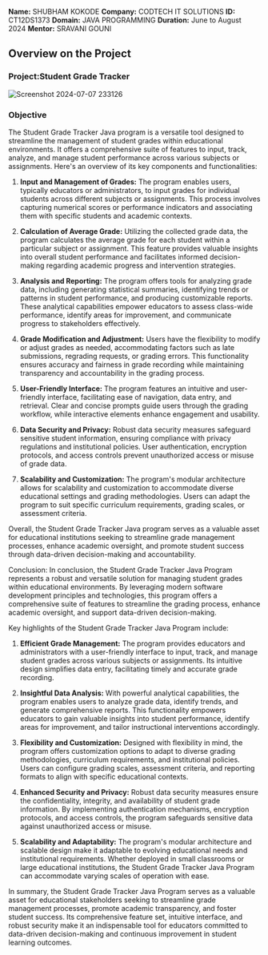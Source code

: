 **Name:** SHUBHAM KOKODE
**Company:** CODTECH IT SOLUTIONS
**ID:** CT12DS1373
**Domain:** JAVA PROGRAMMING
**Duration:** June to August 2024
**Mentor:** SRAVANI GOUNI


## Overview on the Project

### Project:Student Grade Tracker
![Screenshot 2024-07-07 233126](https://github.com/ShubhamKoko/CODTECH-Task2/assets/84766737/df7e1839-3fbd-4c8b-ac9c-e3a8f694df23)


### Objective
The Student Grade Tracker Java program is a versatile tool designed to streamline the management of student grades within educational environments. It offers a comprehensive suite of features to input, track, analyze, and manage student performance across various subjects or assignments. Here's an overview of its key components and functionalities:

1. **Input and Management of Grades:** The program enables users, typically educators or administrators, to input grades for individual students across different subjects or assignments. This process involves capturing numerical scores or performance indicators and associating them with specific students and academic contexts.

2. **Calculation of Average Grade:** Utilizing the collected grade data, the program calculates the average grade for each student within a particular subject or assignment. This feature provides valuable insights into overall student performance and facilitates informed decision-making regarding academic progress and intervention strategies.

3. **Analysis and Reporting:** The program offers tools for analyzing grade data, including generating statistical summaries, identifying trends or patterns in student performance, and producing customizable reports. These analytical capabilities empower educators to assess class-wide performance, identify areas for improvement, and communicate progress to stakeholders effectively.

4. **Grade Modification and Adjustment:** Users have the flexibility to modify or adjust grades as needed, accommodating factors such as late submissions, regrading requests, or grading errors. This functionality ensures accuracy and fairness in grade recording while maintaining transparency and accountability in the grading process.

5. **User-Friendly Interface:** The program features an intuitive and user-friendly interface, facilitating ease of navigation, data entry, and retrieval. Clear and concise prompts guide users through the grading workflow, while interactive elements enhance engagement and usability.

6. **Data Security and Privacy:** Robust data security measures safeguard sensitive student information, ensuring compliance with privacy regulations and institutional policies. User authentication, encryption protocols, and access controls prevent unauthorized access or misuse of grade data.

7. **Scalability and Customization:** The program's modular architecture allows for scalability and customization to accommodate diverse educational settings and grading methodologies. Users can adapt the program to suit specific curriculum requirements, grading scales, or assessment criteria.

Overall, the Student Grade Tracker Java program serves as a valuable asset for educational institutions seeking to streamline grade management processes, enhance academic oversight, and promote student success through data-driven decision-making and accountability.

Conclusion:
In conclusion, the Student Grade Tracker Java Program represents a robust and versatile solution for managing student grades within educational environments. By leveraging modern software development principles and technologies, this program offers a comprehensive suite of features to streamline the grading process, enhance academic oversight, and support data-driven decision-making. 

Key highlights of the Student Grade Tracker Java Program include:

1. **Efficient Grade Management:** The program provides educators and administrators with a user-friendly interface to input, track, and manage student grades across various subjects or assignments. Its intuitive design simplifies data entry, facilitating timely and accurate grade recording.

2. **Insightful Data Analysis:** With powerful analytical capabilities, the program enables users to analyze grade data, identify trends, and generate comprehensive reports. This functionality empowers educators to gain valuable insights into student performance, identify areas for improvement, and tailor instructional interventions accordingly.

3. **Flexibility and Customization:** Designed with flexibility in mind, the program offers customization options to adapt to diverse grading methodologies, curriculum requirements, and institutional policies. Users can configure grading scales, assessment criteria, and reporting formats to align with specific educational contexts.

4. **Enhanced Security and Privacy:** Robust data security measures ensure the confidentiality, integrity, and availability of student grade information. By implementing authentication mechanisms, encryption protocols, and access controls, the program safeguards sensitive data against unauthorized access or misuse.

5. **Scalability and Adaptability:** The program's modular architecture and scalable design make it adaptable to evolving educational needs and institutional requirements. Whether deployed in small classrooms or large educational institutions, the Student Grade Tracker Java Program can accommodate varying scales of operation with ease.

In summary, the Student Grade Tracker Java Program serves as a valuable asset for educational stakeholders seeking to streamline grade management processes, promote academic transparency, and foster student success. Its comprehensive feature set, intuitive interface, and robust security make it an indispensable tool for educators committed to data-driven decision-making and continuous improvement in student learning outcomes.
